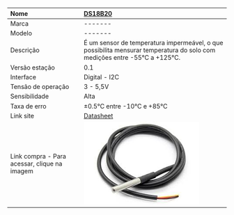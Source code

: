 | Nome | [DS18B20](https://drive.google.com/file/d/0B3xnhlFLgV3RTmFRWkV6YmNGRFE/view?usp=sharing) |
| :--- | :--- |
| Marca | ------- |
| Modelo | ------- |
| Descrição | É um sensor de temperatura impermeável, o que possibilita mensurar temperatura do solo com medições entre  -55°C a +125°C. |
| Versão estação | 0.1 |
| Interface | Digital - I2C |
| Tensão de operação | 3 - 5,5V |
| Sensibilidade | Alta |
| Taxa de erro | ±0.5°C entre -10°C e +85°C |
| Link site | [Datasheet](https://drive.google.com/file/d/0B3xnhlFLgV3RTmFRWkV6YmNGRFE/view?usp=sharing) |
| Link compra - Para acessar, clique na imagem | [![](/assets/ds18b20.jpg)](http://www.filipeflop.com/pd-1e7d0e-sensor-de-temperatura-ds18b20-a-prova-d-agua.html) |



